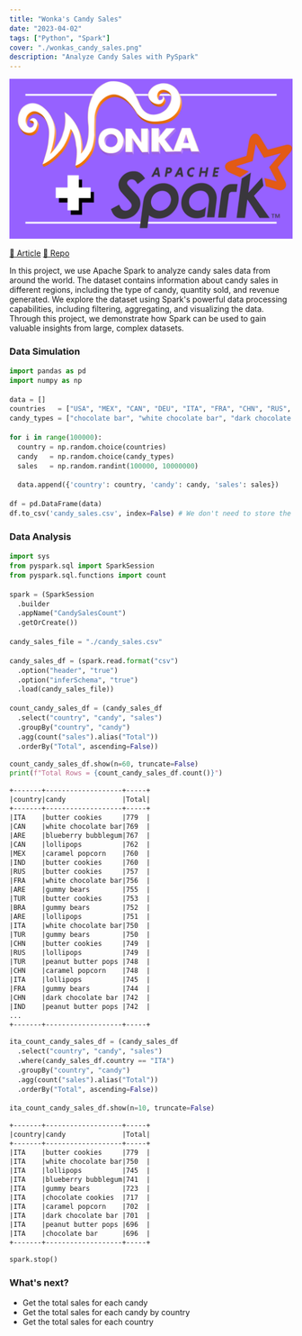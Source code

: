 ```yaml
---
title: "Wonka's Candy Sales"
date: "2023-04-02"
tags: ["Python", "Spark"]
cover: "./wonkas_candy_sales.png"
description: "Analyze Candy Sales with PySpark"
---
```

![Cover](./wonkas_candy_sales.png)

[📄 Article](https://medium.com/byte-sized-data/project-golden-ticket-to-big-data-exploring-wonkas-candy-sales-with-spark-769c1575960b)
[📂 Repo](https://github.com/b3tinsky/Wonka-Candy-Sales)

In this project, we use Apache Spark to analyze candy sales data from around the world. The dataset contains information about candy sales in different regions, including the type of candy, quantity sold, and revenue generated. We explore the dataset using Spark's powerful data processing capabilities, including filtering, aggregating, and visualizing the data. Through this project, we demonstrate how Spark can be used to gain valuable insights from large, complex datasets.

### Data Simulation
```python
import pandas as pd
import numpy as np

data = []
countries   = ["USA", "MEX", "CAN", "DEU", "ITA", "FRA", "CHN", "RUS", "SAU", "ARE", "GBR", "TUR", "IND", "BRA"]
candy_types = ["chocolate bar", "white chocolate bar", "dark chocolate bar", "blueberry bubblegum", "caramel popcorn", "peanut butter pops", "chocolate cookies", "butter cookies", "gummy bears", "lollipops"]

for i in range(100000):
  country = np.random.choice(countries)
  candy   = np.random.choice(candy_types)
  sales   = np.random.randint(100000, 10000000)

  data.append({'country': country, 'candy': candy, 'sales': sales})

df = pd.DataFrame(data)
df.to_csv('candy_sales.csv', index=False) # We don't need to store the index
```

### Data Analysis
```python
import sys
from pyspark.sql import SparkSession
from pyspark.sql.functions import count

spark = (SparkSession
  .builder
  .appName("CandySalesCount")
  .getOrCreate())

candy_sales_file = "./candy_sales.csv"

candy_sales_df = (spark.read.format("csv")
  .option("header", "true")
  .option("inferSchema", "true")
  .load(candy_sales_file))

count_candy_sales_df = (candy_sales_df
  .select("country", "candy", "sales")
  .groupBy("country", "candy")
  .agg(count("sales").alias("Total"))
  .orderBy("Total", ascending=False))
```
```python
count_candy_sales_df.show(n=60, truncate=False)
print(f"Total Rows = {count_candy_sales_df.count()}")
```
```console
+-------+-------------------+-----+
|country|candy              |Total|
+-------+-------------------+-----+
|ITA    |butter cookies     |779  |
|CAN    |white chocolate bar|769  |
|ARE    |blueberry bubblegum|767  |
|CAN    |lollipops          |762  |
|MEX    |caramel popcorn    |760  |
|IND    |butter cookies     |760  |
|RUS    |butter cookies     |757  |
|FRA    |white chocolate bar|756  |
|ARE    |gummy bears        |755  |
|TUR    |butter cookies     |753  |
|BRA    |gummy bears        |752  |
|ARE    |lollipops          |751  |
|ITA    |white chocolate bar|750  |
|TUR    |gummy bears        |750  |
|CHN    |butter cookies     |749  |
|RUS    |lollipops          |749  |
|TUR    |peanut butter pops |748  |
|CHN    |caramel popcorn    |748  |
|ITA    |lollipops          |745  |
|FRA    |gummy bears        |744  |
|CHN    |dark chocolate bar |742  |
|IND    |peanut butter pops |742  |
...
+-------+-------------------+-----+
```
```python
ita_count_candy_sales_df = (candy_sales_df
  .select("country", "candy", "sales")
  .where(candy_sales_df.country == "ITA")
  .groupBy("country", "candy")
  .agg(count("sales").alias("Total"))
  .orderBy("Total", ascending=False))

ita_count_candy_sales_df.show(n=10, truncate=False)
```
```console
+-------+-------------------+-----+
|country|candy              |Total|
+-------+-------------------+-----+
|ITA    |butter cookies     |779  |
|ITA    |white chocolate bar|750  |
|ITA    |lollipops          |745  |
|ITA    |blueberry bubblegum|741  |
|ITA    |gummy bears        |723  |
|ITA    |chocolate cookies  |717  |
|ITA    |caramel popcorn    |702  |
|ITA    |dark chocolate bar |701  |
|ITA    |peanut butter pops |696  |
|ITA    |chocolate bar      |696  |
+-------+-------------------+-----+
```
```python
spark.stop()
```

### What's next?
- Get the total sales for each candy
- Get the total sales for each candy by country
- Get the total sales for each country